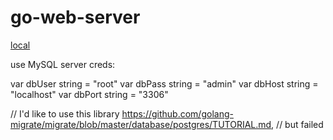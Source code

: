 # go-web-server
[local](http://localhost:8080/)

use MySQL server creds:

var dbUser string = "root"
var dbPass string = "admin"
var dbHost string = "localhost"
var dbPort string = "3306"

// I'd like to use this library https://github.com/golang-migrate/migrate/blob/master/database/postgres/TUTORIAL.md, 
// but failed
